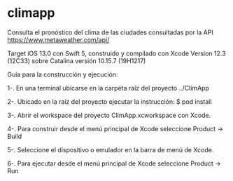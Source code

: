 # climapp
Consulta el pronóstico del clima de las ciudades consultadas por la API https://www.metaweather.com/api/

Target iOS 13.0 con Swift 5, construido y compilado con Xcode Version 12.3 (12C33) sobre Catalina versión 10.15.7 (19H1217)

Guía para la construcción y ejecución:

1-. En una terminal ubicarse en la carpeta raíz del proyecto ../ClimApp

2-. Ubicado en la raíz del proyecto ejecutar la instrucción:
$ pod install

3-. Abrir el workspace del proyecto ClimApp.xcworkspace con Xcode.

4-. Para construir desde el menú principal de Xcode seleccione Product -> Build

5-. Seleccione el dispositivo o emulador en la barra de menú de Xcode.

6-. Para ejecutar desde el menú principal de Xcode seleccione Product -> Run
